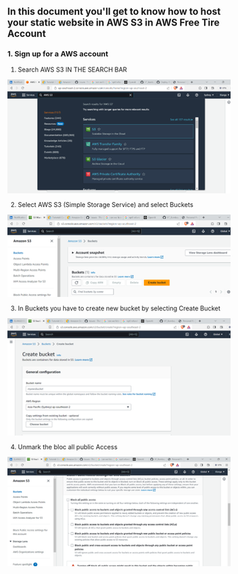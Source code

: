 ## In this document you'll get to know how to host your static website in AWS S3 in AWS Free Tire Account


### 1. Sign up for a AWS account
1. Search AWS S3 IN THE SEARCH BAR

![Alt text](image.png) 

2. Select AWS S3 (Simple Storage Service) and select Buckets

![Alt text](image-1.png)

3. In Buckets you have to create new bucket by selecting Create Bucket

![Alt text](image-2.png)

4. Unmark the bloc all public Access

![Alt text](image-3.png)